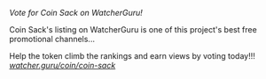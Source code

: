 *Vote for Coin Sack on WatcherGuru!*

Coin Sack's listing on WatcherGuru is one of this project's best free promotional channels...

Help the token climb the rankings and earn views by voting today!!!
_[watcher.guru/coin/coin-sack](https://watcher.guru/coin/coin-sack)_